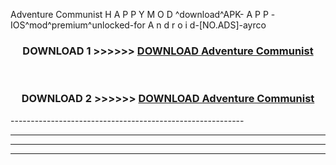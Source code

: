  Adventure Communist  H A P P Y M O D ^download^APK- A P P -IOS^mod^premium^unlocked-for A n d r o i d-[NO.ADS]-ayrco



<div align="center">

<h3>DOWNLOAD 1 >>>>>> <a href="https://en-mod.web.app/?en= Adventure Communist ">DOWNLOAD Adventure Communist  </a></h3><br>

<h3>DOWNLOAD 2 >>>>>> <a href="https://en-mod.web.app/?en= Adventure Communist ">DOWNLOAD Adventure Communist  </a></h3>

</div>
----------------------------------------------------------

----------------------------------------------------------

----------------------------------------------------------

----------------------------------------------------------



